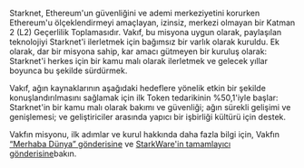 Starknet, Ethereum'un güvenliğini ve ademi merkeziyetini korurken Ethereum'u ölçeklendirmeyi amaçlayan, izinsiz, merkezi olmayan bir Katman 2 (L2) Geçerlilik Toplamasıdır. Vakıf, bu misyona uygun olarak, paylaşılan teknolojiyi Starknet'i ilerletmek için bağımsız bir varlık olarak kuruldu. Ek olarak, dar bir misyona sahip, kar amacı gütmeyen bir kuruluş olarak: Starknet'i herkes için bir kamu malı olarak ilerletmek ve gelecek yıllar boyunca bu şekilde sürdürmek.

Vakıf, ağın kaynaklarının aşağıdaki hedeflere yönelik etkin bir şekilde konuşlandırılmasını sağlamak için ilk Token tedarikinin %50,1'iyle başlar: Starknet'in bir kamu malı olarak bakımı ve güvenliği; ağın sürekli gelişimi ve genişlemesi; ve geliştiriciler arasında yapıcı bir işbirliği kültürü için destek.

Vakfın misyonu, ilk adımlar ve kurul hakkında daha fazla bilgi için, Vakfın [“Merhaba Dünya” gönderisine](https://medium.com/@StarkNet_Foundation/welcome-to-the-world-starknet-foundation-7bd55d5dbc59) ve [StarkWare'in tamamlayıcı gönderisine](https://medium.com/starkware/introducing-the-starknet-foundation-bd4b4379fbb)bakın.